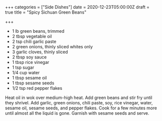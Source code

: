 +++
categories = ["Side Dishes"]
date = 2020-12-23T05:00:00Z
draft = true
title = "Spicy Sichuan Green Beans"

+++
* 1 lb green beans, trimmed 
* 2 tbsp vegetable oil 
* 2 tsp chili garlic paste 
* 2 green onions, thinly sliced whites only 
* 3 garlic cloves, thinly sliced 
* 2 tbsp soy sauce 
* 1 tbsp rice vinegar 
* 1 tsp sugar 
* 1/4 cup water 
* 1 tbsp sesame oil 
* 1 tbsp sesame seeds 
* 1/2 tsp red pepper flakes

Heat oil in wok over medium-high heat. Add green beans and stir fry until they shrivel. Add garlic, green onions, chili paste, soy, rice vinegar, water, sesame oil, sesame seeds, and pepper flakes. Cook for a few minutes more until almost all the liquid is gone. Garnish with sesame seeds and serve.